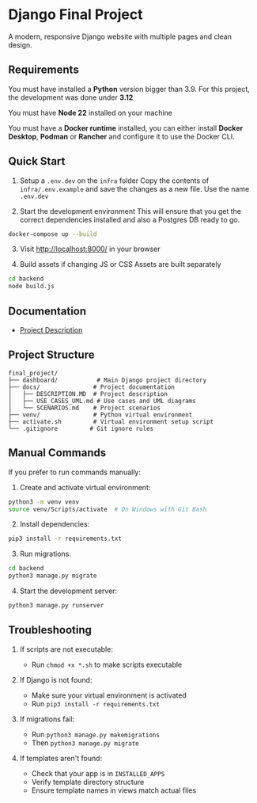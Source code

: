 # Django Final Project

A modern, responsive Django website with multiple pages and clean design.

## Requirements

You must have installed a **Python** version bigger than 3.9. For this project, the development was done under **3.12**

You must have **Node 22** installed on your machine

You must have a **Docker runtime** installed, you can either install **Docker Desktop**, **Podman** or **Rancher** and configure it to use the Docker CLI.

## Quick Start

1. Setup a `.env.dev` on the `infra` folder
Copy the contents of `infra/.env.example` and save the changes as a new file. Use the name `.env.dev`

2. Start the development environment
This will ensure that you get the correct dependencies installed and also a Postgres DB ready to go.

```bash
docker-compose up --build
```

3. Visit <http://localhost:8000/> in your browser

4. Build assets if changing JS or CSS
Assets are built separately

```sh
cd backend
node build.js
```

## Documentation

- [Project Description](docs/DESCRIPTION.MD)

## Project Structure

```
final_project/
├── dashboard/           # Main Django project directory
├── docs/               # Project documentation
│   ├── DESCRIPTION.MD  # Project description
│   ├── USE_CASES_UML.md # Use cases and UML diagrams
│   └── SCENARIOS.md    # Project scenarios
├── venv/               # Python virtual environment
├── activate.sh         # Virtual environment setup script
└── .gitignore         # Git ignore rules
```

## Manual Commands

If you prefer to run commands manually:

1. Create and activate virtual environment:

```bash
python3 -m venv venv
source venv/Scripts/activate  # On Windows with Git Bash
```

2. Install dependencies:

```bash
pip3 install -r requirements.txt
```

3. Run migrations:

```bash
cd backend
python3 manage.py migrate
```

4. Start the development server:

```bash
python3 manage.py runserver
```

## Troubleshooting

1. If scripts are not executable:
   - Run `chmod +x *.sh` to make scripts executable

2. If Django is not found:
   - Make sure your virtual environment is activated
   - Run `pip3 install -r requirements.txt`

3. If migrations fail:
   - Run `python3 manage.py makemigrations`
   - Then `python3 manage.py migrate`

4. If templates aren't found:
   - Check that your app is in `INSTALLED_APPS`
   - Verify template directory structure
   - Ensure template names in views match actual files
